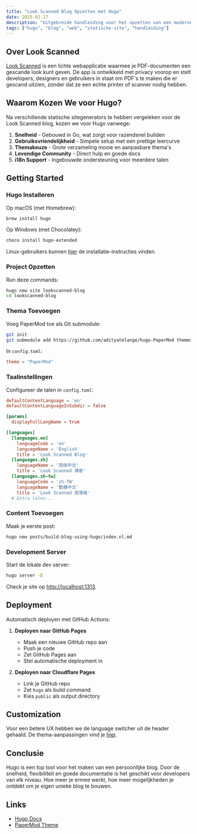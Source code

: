```yaml
---
title: "Look Scanned Blog Opzetten met Hugo"
date: 2025-01-17
description: "Uitgebreide handleiding voor het opzetten van een moderne blog met Hugo, de statische sitegenerator. Van installatie tot deployment, inclusief configuratie en customization - voor developers van elk niveau."
tags: ["hugo", "blog", "web", "statische-site", "handleiding"]
---
```


## Over Look Scanned

[Look Scanned](https://lookscanned.io) is een lichte webapplicatie waarmee je PDF-documenten een gescande look kunt geven. De app is ontwikkeld met privacy voorop en stelt developers, designers en gebruikers in staat om PDF's te maken die er gescand uitzien, zonder dat ze een echte printer of scanner nodig hebben.

## Waarom Kozen We voor Hugo?

Na verschillende statische sitegenerators te hebben vergeleken voor de Look Scanned blog, kozen we voor Hugo vanwege:

1. **Snelheid** - Gebouwd in Go, wat zorgt voor razendsnel builden
2. **Gebruiksvriendelijkheid** - Simpele setup met een prettige leercurve
3. **Themakeuze** - Grote verzameling mooie en aanpasbare thema's
4. **Levendige Community** - Direct hulp en goede docs
5. **i18n Support** - Ingebouwde ondersteuning voor meerdere talen

## Getting Started

### Hugo Installeren

Op macOS (met Homebrew):

```bash
brew install hugo
```

Op Windows (met Chocolatey):

```bash
choco install hugo-extended
```

Linux-gebruikers kunnen [hier](https://gohugo.io/installation/linux/) de installatie-instructies vinden.

### Project Opzetten

Run deze commands:

```bash
hugo new site lookscanned-blog
cd lookscanned-blog
```

### Thema Toevoegen

Voeg PaperMod toe als Git submodule:

```bash
git init
git submodule add https://github.com/adityatelange/hugo-PaperMod themes/PaperMod
```

In `config.toml`:

```toml
theme = "PaperMod"
```

### Taalinstellingen

Configureer de talen in `config.toml`:

```toml
defaultContentLanguage = 'en'
defaultContentLanguageInSubdir = false

[params]
  displayFullLangName = true

[languages]
  [languages.en]
    languageCode = 'en'
    languageName = 'English'
    title = 'Look Scanned Blog'
  [languages.zh]
    languageName = '简体中文'
    title = 'Look Scanned 博客'
  [languages.zh-tw]
    languageCode = 'zh-TW'
    languageName = '繁體中文'
    title = 'Look Scanned 部落格'
  # Extra talen...
```

### Content Toevoegen

Maak je eerste post:

```bash
hugo new posts/build-blog-using-hugo/index.nl.md
```

### Development Server

Start de lokale dev server:

```bash
hugo server -D
```

Check je site op [http://localhost:1313](http://localhost:1313).

## Deployment

Automatisch deployen met GitHub Actions:

1. **Deployen naar GitHub Pages**

   - Maak een nieuwe GitHub repo aan
   - Push je code
   - Zet GitHub Pages aan
   - Stel automatische deployment in

2. **Deployen naar Cloudflare Pages**
   - Link je GitHub repo
   - Zet `hugo` als build command
   - Kies `public` als output directory

## Customization

Voor een betere UX hebben we de language switcher uit de header gehaald. De thema-aanpassingen vind je [hier](https://github.com/lookscanned/lookscanned-blog/blob/main/layouts/partials/header.html).

## Conclusie

Hugo is een top tool voor het maken van een persoonlijke blog. Door de snelheid, flexibiliteit en goede documentatie is het geschikt voor developers van elk niveau. Hoe meer je ermee werkt, hoe meer mogelijkheden je ontdekt om je eigen unieke blog te bouwen.

## Links

- [Hugo Docs](https://gohugo.io/documentation/)
- [PaperMod Theme](https://github.com/adityatelange/hugo-PaperMod)
